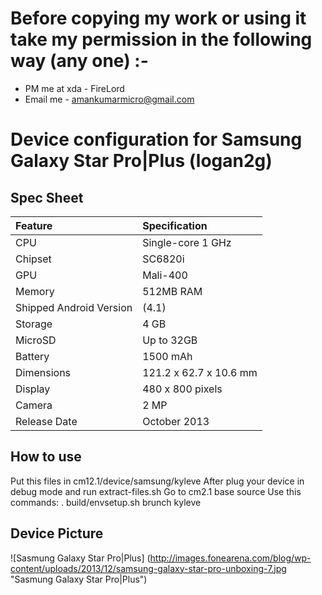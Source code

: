 # Before copying my work or using it take my permission in the following way (any one) :-
* PM me at xda - FireLord 
* Email me - amankumarmicro@gmail.com

# Device configuration for Samsung Galaxy Star Pro|Plus (logan2g)

## Spec Sheet

| Feature                 | Specification          |
| :---------------------- | :----------------------|
| CPU                     | Single-core 1 GHz      |
| Chipset                 | SC6820i                |
| GPU                     | Mali-400               |
| Memory                  | 512MB RAM              |
| Shipped Android Version | (4.1)                  |
| Storage                 | 4 GB                   |
| MicroSD                 | Up to 32GB             |
| Battery                 | 1500 mAh               |
| Dimensions              | 121.2 x 62.7 x 10.6 mm |
| Display                 | 480 x 800 pixels       |
| Camera                  | 2 MP                   |
| Release Date            | October 2013           |


## How to use
Put this files in cm12.1/device/samsung/kyleve
After plug your device in debug mode and run extract-files.sh
Go to cm2.1 base source
Use this commands:
. build/envsetup.sh
brunch kyleve

## Device Picture 

![Sasmung Galaxy Star Pro|Plus] (http://images.fonearena.com/blog/wp-content/uploads/2013/12/samsung-galaxy-star-pro-unboxing-7.jpg "Sasmung Galaxy Star Pro|Plus")
